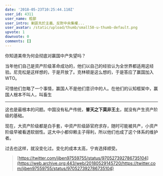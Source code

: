 ```yaml
---
date: '2018-05-23T10:25:44.110Z'
user_id: 4311
user_name: 粗鄙
user_intro: 剿匪先於主義、反對中央集權...
user_avatar: /static/upload/thumb/small50-u-thumb-default.png
upvote: 1
downvote: 0
comments: []
---
```


你知道美帝为何会彻底对赢国中产失望吗？

当年他们自己是资产阶级革命成功的，他们以自己的经验认为全世界都适用这经验。尼克松是这样想的，于是开放了。克林顿是这么想的，于是答应了赢国加入 WTO。

可惜他们忽略了一个事情，赢国人不是他们意识中的人。在他们的认知框架中，赢国人根本不叫人，叫畜生

---

这也是最根本的问题。中国没有私产传统，**普天之下莫非王土**，就没有产生资产阶级的基础。

现在，大资产阶级都是白手套，中资产阶级舔官府求存，随时可能被共产，小资产阶级早被看透软弱性。这大中小都仰赖主子得利，所以他们也成了这个体系的维护者。

过去也这样，就没变化过。变化的成本太高，宁肯选择顺受。

> [https://twitter.com/jiben97559755/status/970527392786735104](https://web.archive.org:443/web/20180529145720/https://twitter.com/jiben97559755/status/970527392786735104)
